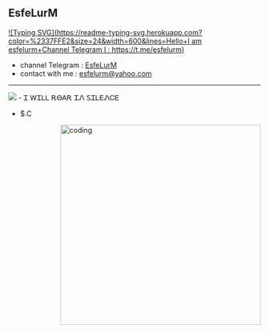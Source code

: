 ## EsfeLurM

[![Typing SVG](https://readme-typing-svg.herokuapp.com?color=%2337FFE2&size=24&width=600&lines=Hello+I am esfelurm+Channel Telegram I : https://t.me/esfelurm)](https://t.me/esfelurm)
- channel Telegram : <a href="https://t.me/esfelurm">EsfeLurM</a>
- contact with me : esfelurm@yahoo.com
--------------------------
<img src="https://camo.githubusercontent.com/03b9a9e94661af4f7697e993675e4347cdd1fcdb0ed5a1278909ba9a4ace83cd/68747470733a2f2f73362e7575706c6f61642e69722f66696c65732f73637265656e73686f745f32303232313130312d3130303235385f766964656f5f706c617965725f693336792e6a7067">
- Ꮖ ᎳᏆᏞᏞ ᎡᎾᎪᎡ ᏆᏁ ᏚᏆᏞᎬᏁᏟᎬ


- $.C
<img align="right" alt="coding" width="400" src="https://media1.giphy.com/media/qgQUggAC3Pfv687qPC/giphy.gif">

